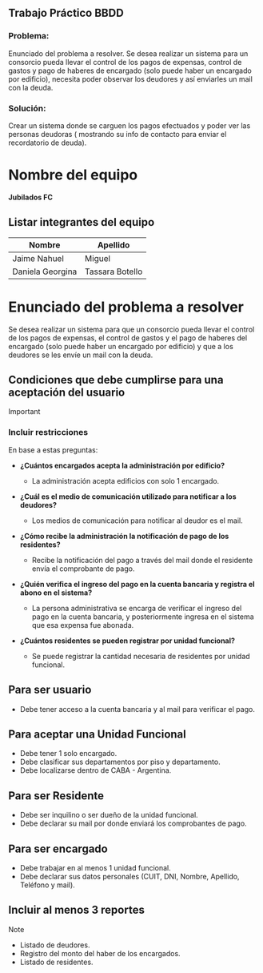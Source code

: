 ## Trabajo Práctico  BBDD 

### Problema:
Enunciado del problema a resolver.
Se desea realizar un sistema para un consorcio pueda llevar el control de los pagos de expensas, control de gastos y pago de haberes de encargado (solo puede haber un encargado por edificio), necesita poder observar los deudores y así enviarles un mail con la deuda. 
 

### Solución:
Crear un sistema donde se carguen los pagos efectuados y poder ver las personas deudoras ( mostrando su info de contacto para enviar el recordatorio de deuda).

# Nombre del equipo
**Jubilados FC**

## Listar integrantes del equipo

| Nombre   | Apellido       
|----------|----------------
| Jaime Nahuel|   Miguel    
| Daniela Georgina | Tassara Botello|    
# Enunciado del problema a resolver

Se desea realizar un sistema para que un consorcio pueda llevar el control de los pagos de expensas, el control de gastos y el pago de haberes del encargado (solo puede haber un encargado por edificio) y que a los deudores se les envíe un mail con la deuda.

## Condiciones que debe cumplirse para una aceptación del usuario

>[!IMPORTANT]
> ### Incluir restricciones
En base a estas preguntas:

- **¿Cuántos encargados acepta la administración por edificio?**
  - La administración acepta edificios con solo 1 encargado.

- **¿Cuál es el medio de comunicación utilizado para notificar a los deudores?**
  - Los medios de comunicación para notificar al deudor es el mail.

- **¿Cómo recibe la administración la notificación de pago de los residentes?**
  - Recibe la notificación del pago a través del mail donde el residente envía el comprobante de pago.

- **¿Quién verifica el ingreso del pago en la cuenta bancaria y registra el abono en el sistema?**
  - La persona administrativa se encarga de verificar el ingreso del pago en la cuenta bancaria, y posteriormente ingresa en el sistema que esa expensa fue abonada.

- **¿Cuántos residentes se pueden registrar por unidad funcional?**
  - Se puede registrar la cantidad necesaria de residentes por unidad funcional.

## Para ser usuario
- Debe tener acceso a la cuenta bancaria y al mail para verificar el pago.

## Para aceptar una Unidad Funcional
- Debe tener 1 solo encargado.
- Debe clasificar sus departamentos por piso y departamento.
- Debe localizarse dentro de CABA - Argentina.

## Para ser Residente
- Debe ser inquilino o ser dueño de la unidad funcional.
- Debe declarar su mail por donde enviará los comprobantes de pago.

## Para ser encargado
- Debe trabajar en al menos 1 unidad funcional.
- Debe declarar sus datos personales (CUIT, DNI, Nombre, Apellido, Teléfono y mail).

## Incluir al menos 3 reportes
> [!NOTE]
> - Listado de deudores.
> - Registro del monto del haber de los encargados.
> - Listado de residentes.

